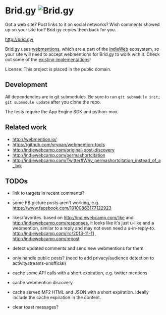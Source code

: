 Brid.gy ![Brid.gy](https://raw.github.com/snarfed/bridgy/master/static/bridgy_logo_128.jpg)
===

Got a web site? Post links to it on social networks? Wish comments showed up on
your site too? Brid.gy copies them back for you.

http://brid.gy/

Brid.gy uses [webmentions](http://www.webmention.org/), which are a part of the
[IndieWeb](http://indiewebcamp.com/) ecosystem, so your site will need to accept
webmentions for Brid.gy to work with it. Check out some of the
[existing implementations](http://indiewebcamp.com/webmention#Implementations)!

License: This project is placed in the public domain.


Development
---
All dependencies are in git submodules. Be sure to run
`git submodule init; git submodule update` after you clone the repo.

The tests require the App Engine SDK and python-mox.


Related work
---
* http://webmention.io/
* https://github.com/vrypan/webmention-tools
* http://indiewebcamp.com/original-post-discovery
* http://indiewebcamp.com/permashortcitation
* http://indiewebcamp.com/Twitter#Why_permashortcitation_instead_of_a_link


TODOs
---
* link to targets in recent comments?
* some FB picture posts aren't working, e.g. https://www.facebook.com/10100863177122923
* likes/favorites. based on http://indiewebcamp.com/like and
  http://indiewebcamp.com/responses, it looks like it's just u-like and a
  webmention, similar to a reply and may not even need a u-in-reply-to.
  http://indiewebcamp.com/irc/2013-11-11 , http://indiewebcamp.com/repost

* detect updated comments and send new webmentions for them
* only handle public posts? (need to add privacy/audience detection to
  activitystreams-unofficial)
* cache some API calls with a short expiration, e.g. twitter mentions
* cache webmention discovery
* cache served MF2 HTML and JSON with a short expiration. ideally include the
  cache expiration in the content.
* clear toast messages?
